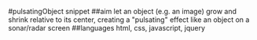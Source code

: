 #pulsatingObject snippet
##aim
let an object (e.g. an image) grow and shrink relative to its center, 
creating a "pulsating" effect like an object on a sonar/radar screen
##languages
html, css, javascript, jquery